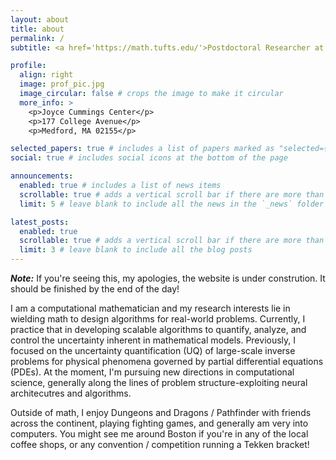 ```yaml
---
layout: about
title: about
permalink: /
subtitle: <a href='https://math.tufts.edu/'>Postdoctoral Researcher at Tufts University</a>.

profile:
  align: right
  image: prof_pic.jpg
  image_circular: false # crops the image to make it circular
  more_info: >
    <p>Joyce Cummings Center</p>
    <p>177 College Avenue</p>
    <p>Medford, MA 02155</p>

selected_papers: true # includes a list of papers marked as "selected={true}"
social: true # includes social icons at the bottom of the page

announcements:
  enabled: true # includes a list of news items
  scrollable: true # adds a vertical scroll bar if there are more than 3 news items
  limit: 5 # leave blank to include all the news in the `_news` folder

latest_posts:
  enabled: true
  scrollable: true # adds a vertical scroll bar if there are more than 3 new posts items
  limit: 3 # leave blank to include all the blog posts
---
```


***Note:*** If you're seeing this, my apologies, the website is under
constrution. It should be finished by the end of the day!

I am a computational mathematician and my research interests lie in wielding
math to design algorithms for real-world problems.
Currently, I practice that in developing scalable algorithms to quantify,
analyze, and control the uncertainty inherent in mathematical models.
Previously, I focused on the uncertainty quantification (UQ) of large-scale
inverse problems for physical phenomena governed by partial differential
equations (PDEs).
At the moment, I'm pursuing new directions in computational science, generally
along the lines of problem structure-exploiting neural architecutres and
algorithms.

Outside of math, I enjoy Dungeons and Dragons / Pathfinder with friends across
the continent, playing fighting games, and generally am very into computers.
You might see me around Boston if you're in any of the local coffee shops,
or any convention / competition running a Tekken bracket!
